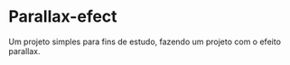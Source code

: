 # Parallax-efect

Um projeto simples para fins de estudo, fazendo um projeto com o efeito parallax.
